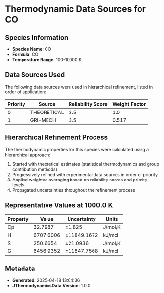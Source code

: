 # Thermodynamic Data Sources for CO

## Species Information
- **Species Name**: CO
- **Formula**: CO
- **Temperature Range**: 100-10000 K

## Data Sources Used
The following data sources were used in hierarchical refinement, listed in order of application:

| Priority | Source | Reliability Score | Weight Factor |
|----------|--------|-------------------|---------------|
| 0 | THEORETICAL | 2.5 | 1.0 |
| 1 | GRI-MECH | 3.5 | 0.517 |

## Hierarchical Refinement Process
The thermodynamic properties for this species were calculated using a hierarchical approach:

1. Started with theoretical estimates (statistical thermodynamics and group contribution methods)
2. Progressively refined with experimental data sources in order of priority
3. Applied weighted averaging based on reliability scores and priority levels
4. Propagated uncertainties throughout the refinement process

## Representative Values at 1000.0 K
| Property | Value | Uncertainty | Units |
|----------|-------|-------------|-------|
| Cp | 32.7987 | ±1.825 | J/mol/K |
| H | 6707.6006 | ±11849.1672 | kJ/mol |
| S | 250.6654 | ±21.0936 | J/mol/K |
| G | 6456.9352 | ±11847.7568 | kJ/mol |

## Metadata
- **Generated**: 2025-04-18 13:04:36
- **JThermodynamicsData Version**: 1.0.0
